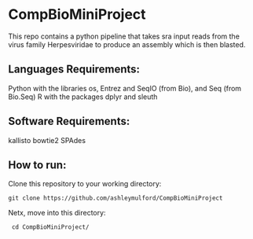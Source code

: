 # CompBioMiniProject

This repo contains a python pipeline that takes sra input reads from the virus family Herpesviridae to produce an assembly which is then blasted.

## Languages Requirements: 
Python with the libraries os, Entrez and SeqIO (from Bio), and Seq (from Bio.Seq)
R with the packages dplyr and sleuth

## Software Requirements: 
kallisto 
bowtie2 
SPAdes

## How to run:
Clone this repository to your working directory:

    git clone https://github.com/ashleymulford/CompBioMiniProject
    
Netx, move into this directory:
     
     cd CompBioMiniProject/
     

